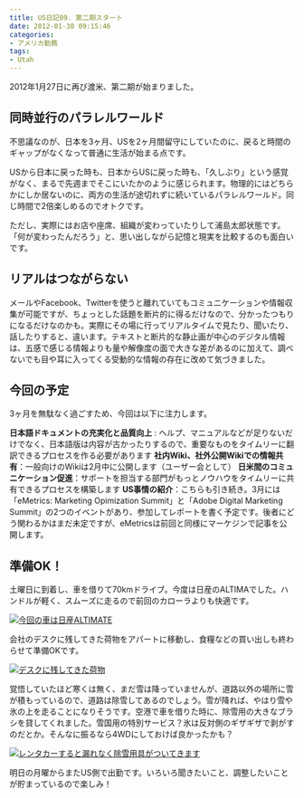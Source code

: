 ```yaml
---
title: US日記09. 第二期スタート
date: 2012-01-30 09:15:46
categories:
- アメリカ勤務
tags:
- Utah
---
```

2012年1月27日に再び渡米、第二期が始まりました。

## 同時並行のパラレルワールド
不思議なのが、日本を3ヶ月、USを2ヶ月間留守にしていたのに、戻ると時間のギャップがなくなって普通に生活が始まる点です。

USから日本に戻った時も、日本からUSに戻った時も、「久しぶり」という感覚がなく、まるで先週までそこにいたかのように感じられます。物理的にはどちらかにしか居ないのに、両方の生活が途切れずに続いているパラレルワールド。同じ時間で2倍楽しめるのでオトクです。

ただし、実際にはお店や座席、組織が変わっていたりして浦島太郎状態です。「何が変わったんだろう」と、思い出しながら記憶と現実を比較するのも面白いです。

## リアルはつながらない
メールやFacebook、Twitterを使うと離れていてもコミュニケーションや情報収集が可能ですが、ちょっとした話題を断片的に得るだけなので、分かったつもりになるだけなのかも。実際にその場に行ってリアルタイムで見たり、聞いたり、話したりすると、違います。テキストと断片的な静止画が中心のデジタル情報は、五感で感じる情報よりも量や解像度の面で大きな差があるのに加えて、調べないでも目や耳に入ってくる受動的な情報の存在に改めて気づきました。

## 今回の予定
3ヶ月を無駄なく過ごすため、今回は以下に注力します。

**日本語ドキュメントの充実化と品質向上** : ヘルプ、マニュアルなどが足りないだけでなく、日本語版は内容が古かったりするので、重要なものをタイムリーに翻訳できるプロセスを作る必要があります
**社内Wiki、社外公開Wikiでの情報共有**：一般向けのWikiは2月中に公開します（ユーザー会として）
**日米間のコミュニケーション促進**：サポートを担当する部門がもっとノウハウをタイムリーに共有できるプロセスを構築します
**US事情の紹介**：こちらも引き続き。3月には「eMetrics: Marketing Opimization Summit」と「Adobe Digital Marketing Summit」の2つのイベントがあり、参加してレポートを書く予定です。後者にどう関わるかはまだ未定ですが、eMetricsは前回と同様にマーケジンで記事を公開します。

## 準備OK！
土曜日に到着し、車を借りて70kmドライブ。今度は日産のALTIMAでした。ハンドルが軽く、スムーズに走るので前回のカローラよりも快適です。

<a href="http://www.flickr.com/photos/27261559@N06/6785697659/"><img sizes="100vw" src="//res.cloudinary.com/mak00s/image/upload/f_auto,w_auto:200:800/v1510991492/2012-01-28-Nissan-Altima.jpg" alt="今回の車は日産ALTIMATE" /></a>

会社のデスクに残してきた荷物をアパートに移動し、食糧などの買い出しも終わらせて準備OKです。

<a href="http://www.flickr.com/photos/27261559@N06/6785693419/"><img sizes="100vw" src="//res.cloudinary.com/mak00s/image/upload/f_auto,w_auto:200:800/v1510998404/2012-01-28-Adobe-Cubicle.jpg" alt="デスクに残してきた荷物" /></a>

覚悟していたほど寒くは無く、まだ雪は降っていませんが、道路以外の場所に雪が積もっているので、道路は除雪してあるのでしょう。雪が降れば、やはり雪や氷の上を走ることになりそうです。空港で車を借りた時に、除雪用の大きなブラシを貸してくれました。雪国用の特別サービス？氷は反対側のギザギザで剥がすのだとか。そんなに振るなら4WDにしておけば良かったかも？

<a href="http://www.flickr.com/photos/27261559@N06/6785707799/"><img sizes="100vw" src="//res.cloudinary.com/mak00s/image/upload/f_auto,w_auto:200:800/v1510998385/2012-01-28-Hertz-Snow-Brush.jpg" alt="レンタカーすると漏れなく除雪用具がついてきます" /></a>

明日の月曜からまたUS側で出勤です。いろいろ聞きたいこと、調整したいことが貯まっているので楽しみ！